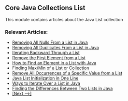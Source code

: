 ## Core Java Collections List

This module contains articles about the Java List collection

### Relevant Articles:
- [Removing All Nulls From a List in Java](https://www.baeldung.com/java-remove-nulls-from-list)
- [Removing All Duplicates From a List in Java](https://www.baeldung.com/java-remove-duplicates-from-list)
- [Iterating Backward Through a List](http://www.baeldung.com/java-list-iterate-backwards)
- [Remove the First Element from a List](http://www.baeldung.com/java-remove-first-element-from-list)
- [How to Find an Element in a List with Java](http://www.baeldung.com/find-list-element-java)
- [Finding Max/Min of a List or Collection](http://www.baeldung.com/java-collection-min-max)
- [Remove All Occurrences of a Specific Value from a List](https://www.baeldung.com/java-remove-value-from-list)
- [Java List Initialization in One Line](https://www.baeldung.com/java-init-list-one-line)
- [Ways to Iterate Over a List in Java](https://www.baeldung.com/java-iterate-list)
- [Finding the Differences Between Two Lists in Java](https://www.baeldung.com/java-lists-difference)
- [[Next -->]](/core-java-modules/core-java-collections-list-2)
